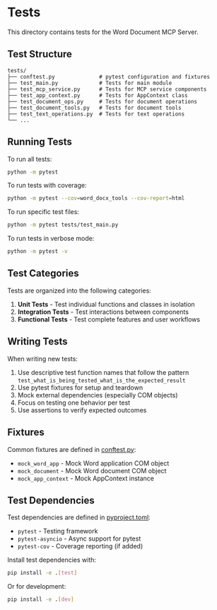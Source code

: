 # Tests

This directory contains tests for the Word Document MCP Server.

## Test Structure

```
tests/
├── conftest.py              # pytest configuration and fixtures
├── test_main.py             # Tests for main module
├── test_mcp_service.py      # Tests for MCP service components
├── test_app_context.py      # Tests for AppContext class
├── test_document_ops.py     # Tests for document operations
├── test_document_tools.py   # Tests for document tools
├── test_text_operations.py  # Tests for text operations
└── ...
```

## Running Tests

To run all tests:

```bash
python -m pytest
```

To run tests with coverage:

```bash
python -m pytest --cov=word_docx_tools --cov-report=html
```

To run specific test files:

```bash
python -m pytest tests/test_main.py
```

To run tests in verbose mode:

```bash
python -m pytest -v
```

## Test Categories

Tests are organized into the following categories:

1. **Unit Tests** - Test individual functions and classes in isolation
2. **Integration Tests** - Test interactions between components
3. **Functional Tests** - Test complete features and user workflows

## Writing Tests

When writing new tests:

1. Use descriptive test function names that follow the pattern `test_what_is_being_tested_what_is_the_expected_result`
2. Use pytest fixtures for setup and teardown
3. Mock external dependencies (especially COM objects)
4. Focus on testing one behavior per test
5. Use assertions to verify expected outcomes

## Fixtures

Common fixtures are defined in [conftest.py](file:///C:/Users/lichao/Office-Word-MCP-Server/tests/conftest.py):

- `mock_word_app` - Mock Word application COM object
- `mock_document` - Mock Word document COM object
- `mock_app_context` - Mock AppContext instance

## Test Dependencies

Test dependencies are defined in [pyproject.toml](file:///C:/Users/lichao/Office-Word-MCP-Server/pyproject.toml):

- `pytest` - Testing framework
- `pytest-asyncio` - Async support for pytest
- `pytest-cov` - Coverage reporting (if added)

Install test dependencies with:

```bash
pip install -e .[test]
```

Or for development:

```bash
pip install -e .[dev]
```